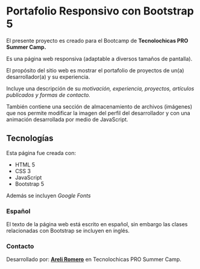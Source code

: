 # Portafolio Responsivo con Bootstrap 5

El presente proyecto es creado para el Bootcamp de **Tecnolochicas PRO Summer Camp.**

Es una página web responsiva (adaptable a diversos tamaños de pantalla).

El propósito del sitio web es mostrar el portafolio de proyectos de un(a) desarrollador(a) y su experiencia.

Incluye una descripción de su *motivación, experiencia, proyectos, artículos publicados y formas de contacto.*

También contiene una sección de almacenamiento de archivos (imágenes) que nos permite modificar la imagen del perfil del desarrollador y con una animación desarrollada por medio de JavaScript.

## Tecnologías

Esta página fue creada con:

- HTML 5
- CSS 3
- JavaScript
- Bootstrap 5

Además se incluyen *Google Fonts*

### Español
El texto de la página web está escrito en español, sin embargo las clases relacionadas con Bootstrap se incluyen en inglés.

### Contacto

Desarrollado por: **[Areli Romero](https://www.facebook.com/arelizarn.romero)** en Tecnolochicas PRO Summer Camp.

